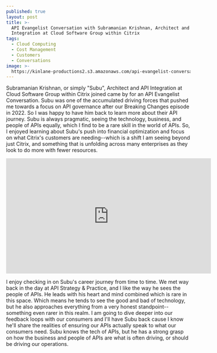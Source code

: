 ```yaml
---
published: true
layout: post
title: >-
  API Evangelist Conversation with Subramanian Krishnan, Architect and API
  Integration at Cloud Software Group within Citrix
tags:
  - Cloud Computing
  - Cost Management
  - Customers
  - Conversations
image: >-
  https://kinlane-productions2.s3.amazonaws.com/api-evangelist-conversations/api-evangelist-conversations.jpg
---
```

Subramanian Krishnan, or simply "Subu", Architect and API Integration at Cloud Software Group within Citrix joined came by for an API Evangelist Conversation. Subu was one of the accumulated driving forces that pushed me towards a focus on API governance after our Breaking Changes episode in 2022. So I was happy to have him back to learn more about their API journey. Subu is always pragmatic, seeing the technology, business, and people of APIs equally, which I find to be a rare skill in the world of APIs. So, I enjoyed learning about Subu's push into financial optimization and focus on what Citrix's customers are needing--which is a shift I am seeing beyond just Citrix, and something that is unfolding across many enterprises as they look to do more with fewer resources.

<center><iframe width="560" height="315" src="https://www.youtube.com/embed/GwFzLEjHSn8?si=RAwyk70OMh0dHQss" title="YouTube video player" frameborder="0" allow="accelerometer; autoplay; clipboard-write; encrypted-media; gyroscope; picture-in-picture; web-share" referrerpolicy="strict-origin-when-cross-origin" allowfullscreen></iframe></center>

I enjoy checking in on Subu's career journey from time to time. We met way back in the day at API Strategy & Practice, and I like the way he sees the people of APIs. He leads with his heart and mind combined which is rare in this space. Which means he tends to see the good and bad of technology, but he also approaches everything from a very honest standpoint--something even rarer in this realm. I am going to dive deeper into our feedback loops with our consumers and I'll have Subu back cause I know he'll share the realities of ensuring our APIs actually speak to what our consumers need. Subu knows the tech of APIs, but he has a strong grasp on how the business and people of APIs are what is often driving, or should be driving our operations.